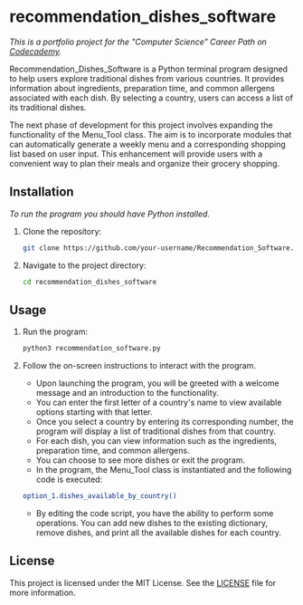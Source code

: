 # recommendation_dishes_software
*This is a portfolio project for the "Computer Science" Career Path on [Codecademy](https://www.codecademy.com/).*

Recommendation_Dishes_Software is a Python terminal program designed to help users explore traditional dishes from various countries. It provides information about ingredients, preparation time, and common allergens associated with each dish. By selecting a country, users can access a list of its traditional dishes.

The next phase of development for this project involves expanding the functionality of the Menu_Tool class. The aim is to incorporate modules that can automatically generate a weekly menu and a corresponding shopping list based on user input. This enhancement will provide users with a convenient way to plan their meals and organize their grocery shopping.
 

## Installation
*To run the program you should have Python installed.*

1. Clone the repository:

   ```bash
   git clone https://github.com/your-username/Recommendation_Software.git
   ```

2. Navigate to the project directory:

   ```bash
   cd recommendation_dishes_software
   ```



## Usage

1. Run the program:

   ```bash
   python3 recommendation_software.py
   ```

2. Follow the on-screen instructions to interact with the program.

   - Upon launching the program, you will be greeted with a welcome message and an introduction to the functionality.
   - You can enter the first letter of a country's name to view available options starting with that letter.
   - Once you select a country by entering its corresponding number, the program will display a list of traditional dishes from that country.
   - For each dish, you can view information such as the ingredients, preparation time, and common allergens.
   - You can choose to see more dishes or exit the program.
   - In the program, the Menu_Tool class is instantiated and the following code is executed:

   ```bash
   option_1.dishes_available_by_country()
   ```

   - By editing the code script, you have the ability to perform some operations. You can add new dishes to the existing dictionary, remove dishes, and print all the available dishes for each country. 

## License

This project is licensed under the MIT License. See the [LICENSE](LICENSE) file for more information.
